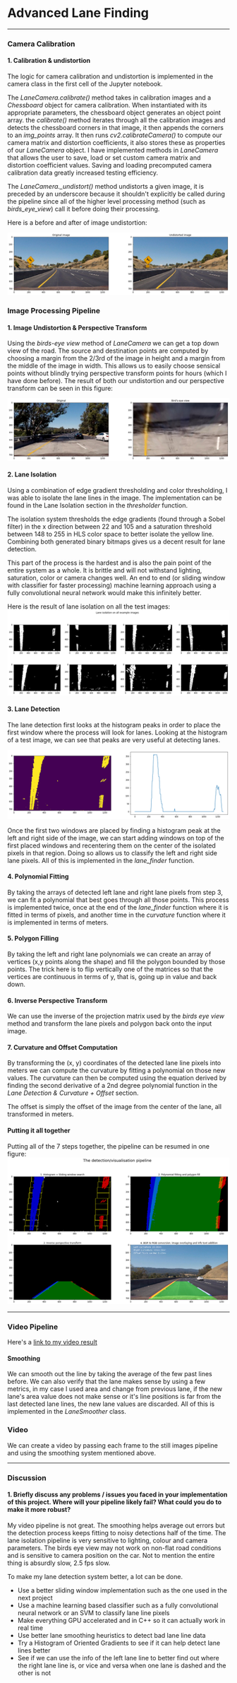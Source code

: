 ﻿


# Advanced Lane Finding

---

### Camera Calibration

#### 1. Calibration & undistortion

The logic for camera calibration and undistortion is implemented in the camera class in the first cell of the Jupyter notebook.

The *LaneCamera.calibrate()* method takes in calibration images and a *Chessboard* object for camera calibration. When instantiated with its appropriate parameters, the chessboard object generates an object point array. the *calibrate()* method iterates through all the calibration images and detects the chessboard corners in that image, it then appends the corners to an *img_points* array. It then runs *cv2.calibrateCamera()* to compute our camera matrix and distortion coefficients, it also stores these as properties of our *LaneCamera* object. I have implemented methods in *LaneCamera* that allows the user to save, load or set custom camera matrix and distortion coefficient values. Saving and loading precomputed camera calibration data greatly increased testing efficiency.

The *LaneCamera._undistort()* method undistorts a given image, it is preceded by an underscore because it shouldn't explicitly be called during the pipeline since all of the higher level processing method (such as *birds_eye_view*) call it before doing their processing.

Here is a before and after of image undistortion:

![undistortion example](img/distortion_example.png)

### Image Processing Pipeline

#### 1. Image Undistortion & Perspective Transform
Using the *birds-eye view* method of *LaneCamera* we can get a top down view of the road. The source and destination points are computed by choosing a margin from the 2/3rd of the image in height and a margin from the middle of the image in width. This allows us to easily choose sensical points without blindly trying perspective transform points for hours (which I have done before). The result of both our undistortion and our perspective transform can be seen in this figure:

![birds eye view example](img/birds_eye_view.png)

#### 2. Lane Isolation
Using a combination of edge gradient thresholding and color thresholding, I was able to isolate the lane lines in the image.
The implementation can be found in the Lane Isolation section in the *thresholder* function.

The isolation system thresholds the edge gradients (found through a Sobel filter) in the x direction between 22 and 105 and a saturation threshold between 148 to 255 in HLS color space to better isolate the yellow line. Combining both generated binary bitmaps gives us a decent result for lane detection. 

This part of the process is the hardest and is also the pain point of the entire system as a whole. It is brittle and will not withstand lighting, saturation, color or camera changes well. An end to end (or sliding window with classifier for faster processing) machine learning approach using a fully convolutional neural network would make this infinitely better.

Here is the result of lane isolation on all the test images:
![lane isolation](img/lane_isolation.png)

#### 3. Lane Detection
The lane detection first looks at the histogram peaks in order to place the first window where the process will look for lanes. Looking at the histogram of a test image, we can see that peaks are very useful at detecting lanes.

![histogram](img/histogram.png)

Once the first two windows are placed by finding a histogram peak at the left and right side of the image, we can start adding windows on top of the first placed windows and recentering them on the center of the isolated pixels in that region. Doing so allows us to classify the left and right side lane pixels. All of this is implemented in the *lane_finder* function.

#### 4. Polynomial Fitting
By taking the arrays of detected left lane and right lane pixels from step 3, we can fit a polynomial that best goes through all those points. This process is implemented twice, once at the end of the *lane_finder* function where it is fitted in terms of pixels, and another time in the *curvature* function where it is implemented in terms of meters.

#### 5. Polygon Filling
By taking the left and right lane polynomials we can create an array of vertices (x,y points along the shape) and fill the polygon bounded by those points. The trick here is to flip vertically one of the matrices so that the vertices are continuous in terms of y, that is, going up in value and back down.

#### 6. Inverse Perspective Transform
We can use the inverse of the projection matrix used by the *birds eye view* method and transform the lane pixels and polygon back onto the input image.

#### 7. Curvature and Offset Computation
By transforming the (x, y) coordinates of the detected lane line pixels into meters we can compute the curvature by fitting a polynomial on those new values. The curvature can then be computed using the equation derived by finding the second derivative of a 2nd degree polynomial function in the *Lane Detection & Curvature + Offset* section.

The offset is simply the offset of the image from the center of the lane, all transformed in meters.

#### Putting it all together
Putting all of the 7 steps together, the pipeline can be resumed in one figure:
![pipeline](img/pipeline.png)

---

### Video Pipeline
Here's a [link to my video result](./output_project_video.mp4)
#### Smoothing
We can smooth out the line by taking the average of the few past lines before. We can also verify that the lane makes sense by using a few metrics, in my case I used area and change from previous lane, if the new lane's area value does not make sense or it's line positions is far from the last detected lane lines, the new lane values are discarded. All of this is implemented in the *LaneSmoother* class. 

### Video
We can create a video by passing each frame to the still images pipeline and using the smoothing system mentioned above.

---

### Discussion

#### 1. Briefly discuss any problems / issues you faced in your implementation of this project.  Where will your pipeline likely fail?  What could you do to make it more robust?

My video pipeline is not great. The smoothing helps average out errors but the detection process keeps fitting to noisy detections half of the time. The lane isolation pipeline is very sensitive to lighting, colour and camera parameters. The birds eye view may not work on non-flat road conditions and is sensitive to camera position on the car. Not to mention the entire thing is absurdly slow, 2.5 fps slow.

To make my lane detection system better, a lot can be done.

- Use a better sliding window implementation such as the one used in the next project
- Use a machine learning based classifier such as a fully convolutional neural network or an SVM to classify lane line pixels
- Make everything GPU accelerated and in C++ so it can actually work in real time
- Use better lane smoothing heuristics to detect bad lane line data
- Try a Histogram of Oriented Gradients to see if it can help detect lane lines better
- See if we can use the info of the left lane line to better find out where the right lane line is, or vice and versa when one lane is dashed and the other is not
